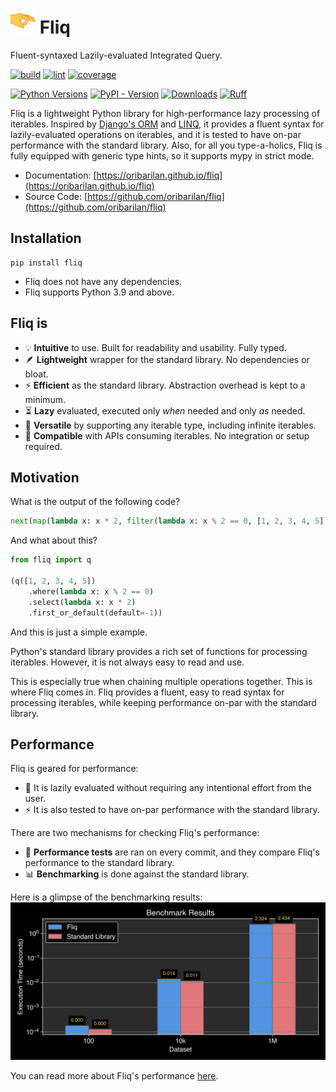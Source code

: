 #  <img src="assets/flick_emoji_2_small.png" alt="drawing" width="40" height="40"/> Fliq

Fluent-syntaxed Lazily-evaluated Integrated Query.

[//]: # (bages using https://shields.io/badges/)
[![build](https://img.shields.io/github/actions/workflow/status/oribarilan/fliq/package_build.yml)](https://github.com/oribarilan/fliq/actions/workflows/package_build.yml)
[![lint](https://img.shields.io/github/actions/workflow/status/oribarilan/fliq/lint.yml?label=lint)](https://github.com/oribarilan/fliq/actions/workflows/lint.yml)
[![coverage](https://img.shields.io/github/actions/workflow/status/oribarilan/fliq/coverage.yml?label=coverage%3E95%25)](https://github.com/oribarilan/fliq/actions/workflows/coverage.yml)

[![Python Versions](https://img.shields.io/badge/python-3.9+-blue)](https://www.python.org/downloads/)
[![PyPI - Version](https://img.shields.io/pypi/v/fliq?color=1E7FBF)](https://pypi.org/project/fliq/)
[![Downloads](https://img.shields.io/pypi/dm/fliq?color=1E7FBF)](https://pypi.org/project/fliq/)
[![Ruff](https://img.shields.io/endpoint?url=https://raw.githubusercontent.com/astral-sh/ruff/main/assets/badge/v2.json)](https://github.com/astral-sh/ruff)

Fliq is a lightweight Python library for high-performance lazy processing of iterables.
Inspired by [Django's ORM](https://docs.djangoproject.com/en/4.2/topics/db/queries/)
and [LINQ](https://learn.microsoft.com/en-us/dotnet/standard/linq/), it provides a fluent syntax for lazily-evaluated operations on iterables, 
and it is tested to have on-par performance with the standard library.
Also, for all you type-a-holics, Fliq is fully equipped with generic type hints, so it supports mypy in strict mode.

* Documentation: [https://oribarilan.github.io/fliq](https://oribarilan.github.io/fliq)
* Source Code: [https://github.com/oribarilan/fliq](https://github.com/oribarilan/fliq)

## Installation

```shell
pip install fliq
```

* Fliq does not have any dependencies.
* Fliq supports Python 3.9 and above.

## Fliq is

- 💡 **Intuitive** to use. Built for readability and usability. Fully typed.
- 🪶 **Lightweight** wrapper for the standard library. No dependencies or bloat.
- ⚡️ **Efficient** as the standard library. Abstraction overhead is kept to a minimum. 
- ⏳ **Lazy** evaluated, executed only _when_ needed and only _as_ needed.
- 🔗 **Versatile** by supporting any iterable type, including infinite iterables.
- 🧩 **Compatible** with APIs consuming iterables. No integration or setup required.

## Motivation

What is the output of the following code?
```python
next(map(lambda x: x * 2, filter(lambda x: x % 2 == 0, [1, 2, 3, 4, 5])), -1)
```

And what about this?
```python
from fliq import q

(q([1, 2, 3, 4, 5])
    .where(lambda x: x % 2 == 0)
    .select(lambda x: x * 2)
    .first_or_default(default=-1))
```

And this is just a simple example.

Python's standard library provides a rich set of functions for processing iterables.
However, it is not always easy to read and use. 

This is especially true when chaining multiple operations together.
This is where Fliq comes in.
Fliq provides a fluent, easy to read syntax for processing iterables, while keeping
performance on-par with the standard library.

## Performance

Fliq is geared for performance:

* 🛌 It is lazily evaluated without requiring any intentional effort from the user.
* ⚡️ It is also tested to have on-par performance with the standard library.

There are two mechanisms for checking Fliq's performance: 

* 🧪 **Performance tests** are ran on every commit, and they compare Fliq's performance to the standard library.
* 📊 **Benchmarking** is done against the standard library.

Here is a glimpse of the benchmarking results:
![Benchmarking](assets/s2.png "Scenario 2")

You can read more about Fliq's performance [here](https://oribarilan.github.io/fliq/misc/performance/).


